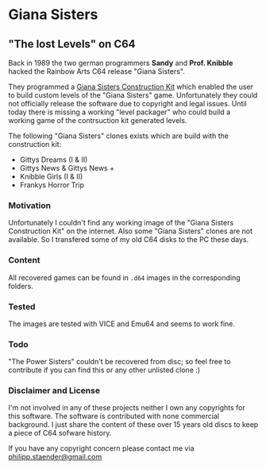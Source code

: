 # Giana Sisters
## "The lost Levels" on C64

Back in 1989 the two german programmers **Sandy** and **Prof. Knibble** hacked the Rainbow Arts C64 release "Giana Sisters".

They programmed a [Giana Sisters Construction Kit](http://www.c64-wiki.de/index.php/Das_Gianna-Sisters_Construction-Kit) which enabled the user to build custom levels of the "Giana Sisters" game. Unfortunately they could not officially release the software due to copyright and legal issues. Until today there is missing a working "level packager" who could build a working game of the contrsuction kit generated levels. 

The following "Giana Sisters" clones exists which are build with the construction kit:

  * Gittys Dreams (I & II)
  * Gittys News & Gittys News +
  * Knibble Girls (I & II)
  * Frankys Horror Trip

### Motivation

Unfortunately I couldn't find any working image of the "Giana Sisters Construction Kit" on the internet. Also some "Giana Sisters" clones are not available. So I transfered some of my old C64 disks to the PC these days.  

### Content

All recovered games can be found in `.d64` images in the corresponding folders.

### Tested

The images are tested with VICE and Emu64 and seems to work fine.

### Todo

"The Power Sisters" couldn't be recovered from disc; so feel free to contribute if you can find this or any other unlisted clone :)

### Disclaimer and License

I'm not involved in any of these projects neither I own any copyrights for this software. The software is contributed with none commercial background. I just share the content of these over 15 years old discs to keep a piece of C64 sofware history.

If you have any copyright concern please contact me via [philipp.staender@gmail.com](mailto:philipp.staender@gmail.com)  
